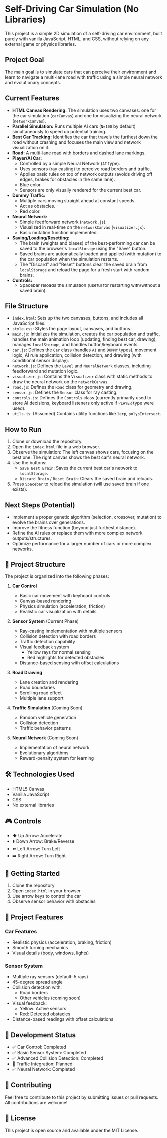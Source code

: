 # Self-Driving Car Simulation (No Libraries)

This project is a simple 2D simulation of a self-driving car environment, built purely with vanilla JavaScript, HTML, and CSS, without relying on any external game or physics libraries.

## Project Goal

The main goal is to simulate cars that can perceive their environment and learn to navigate a multi-lane road with traffic using a simple neural network and evolutionary concepts.

## Current Features

*   **HTML Canvas Rendering:** The simulation uses two canvases: one for the car simulation (`carCanvas`) and one for visualizing the neural network (`networkCanvas`).
*   **Parallel Simulation:** Runs multiple AI cars (`N=100` by default) simultaneously to speed up potential training.
*   **Best Car Tracking:** Identifies the car that travels the furthest down the road without crashing and focuses the main view and network visualization on it.
*   **Road:** A multi-lane road with borders and dashed lane markings.
*   **Player/AI Car:**
    *   Controlled by a simple Neural Network (`AI` type).
    *   Uses sensors (ray casting) to perceive road borders and traffic.
    *   Applies basic rules on top of network outputs (avoids driving off edges, brakes for obstacles in the same lane).
    *   Blue color.
    *   Sensors are only visually rendered for the current best car.
*   **Dummy Traffic:**
    *   Multiple cars moving straight ahead at constant speeds.
    *   Act as obstacles.
    *   Red color.
*   **Neural Network:**
    *   Simple feedforward network (`network.js`).
    *   Visualized in real-time on the `networkCanvas` (`visualizer.js`).
    *   Basic mutation function implemented.
*   **Saving/Loading/Resetting:**
    *   The brain (weights and biases) of the best-performing car can be saved to the browser's `localStorage` using the "Save" button.
    *   Saved brains are automatically loaded and applied (with mutation) to the car population when the simulation restarts.
    *   The "Discard" and "Reset" buttons clear the saved brain from `localStorage` and reload the page for a fresh start with random brains.
*   **Controls:**
    *   Spacebar reloads the simulation (useful for restarting with/without a saved brain).

## File Structure

*   `index.html`: Sets up the two canvases, buttons, and includes all JavaScript files.
*   `style.css`: Styles the page layout, canvases, and buttons.
*   `main.js`: Initializes the simulation, creates the car population and traffic, handles the main animation loop (updating, finding best car, drawing), manages `localStorage`, and handles button/keyboard events.
*   `car.js`: Defines the `Car` class (handles `AI` and `DUMMY` types), movement logic, AI rule application, collision detection, and drawing (with conditional sensor display).
*   `network.js`: Defines the `Level` and `NeuralNetwork` classes, including feedforward and mutation logic.
*   `visualizer.js`: Contains the `Visualizer` class with static methods to draw the neural network on the `networkCanvas`.
*   `road.js`: Defines the `Road` class for geometry and drawing.
*   `sensor.js`: Defines the `Sensor` class for ray casting.
*   `controls.js`: Defines the `Controls` class (currently primarily used to store AI decisions, keyboard listeners only active if `PLAYER` type were used).
*   `utils.js`: (Assumed) Contains utility functions like `lerp`, `polysIntersect`.

## How to Run

1.  Clone or download the repository.
2.  Open the `index.html` file in a web browser.
3.  Observe the simulation: The left canvas shows cars, focusing on the best one. The right canvas shows the best car's neural network.
4.  Use the buttons:
    *   `Save Best Brain`: Saves the current best car's network to `localStorage`.
    *   `Discard Brain` / `Reset Brain`: Clears the saved brain and reloads.
5.  Press `Spacebar` to reload the simulation (will use saved brain if one exists).

## Next Steps (Potential)

*   Implement a proper genetic algorithm (selection, crossover, mutation) to evolve the brains over generations.
*   Improve the fitness function (beyond just furthest distance).
*   Refine the AI rules or replace them with more complex network outputs/structures.
*   Optimize performance for a larger number of cars or more complex networks.

## 🚗 Project Structure

The project is organized into the following phases:

1. **Car Control**
   - Basic car movement with keyboard controls
   - Canvas-based rendering
   - Physics simulation (acceleration, friction)
   - Realistic car visualization with details

2. **Sensor System** (Current Phase)
   - Ray-casting implementation with multiple sensors
   - Collision detection with road borders
   - Traffic detection capability
   - Visual feedback system
     - Yellow rays for normal sensing
     - Red highlights for detected obstacles
   - Distance-based sensing with offset calculations

3. **Road Drawing**
   - Lane creation and rendering
   - Road boundaries
   - Scrolling road effect
   - Multiple lane support

4. **Traffic Simulation** (Coming Soon)
   - Random vehicle generation
   - Collision detection
   - Traffic behavior patterns

5. **Neural Network** (Coming Soon)
   - Implementation of neural network
   - Evolutionary algorithms
   - Reward-penalty system for learning

## 🛠 Technologies Used

- HTML5 Canvas
- Vanilla JavaScript
- CSS
- No external libraries

## 🎮 Controls

- ⬆️ Up Arrow: Accelerate
- ⬇️ Down Arrow: Brake/Reverse
- ⬅️ Left Arrow: Turn Left
- ➡️ Right Arrow: Turn Right

## 🚀 Getting Started

1. Clone the repository
2. Open `index.html` in your browser
3. Use arrow keys to control the car
4. Observe sensor behavior with obstacles

## 📝 Project Features

### Car Features
- Realistic physics (acceleration, braking, friction)
- Smooth turning mechanics
- Visual details (body, windows, lights)

### Sensor System
- Multiple ray sensors (default: 5 rays)
- 45-degree spread angle
- Collision detection with:
  - Road borders
  - Other vehicles (coming soon)
- Visual feedback:
  - Yellow: Active sensors
  - Red: Detected obstacles
- Distance-based readings with offset calculations

## 🔄 Development Status

- ✅ Car Control: Completed
- ✅ Basic Sensor System: Completed
- ✅ Advanced Collision Detection: Completed
- 📝 Traffic Integration: Planned
- ✅ Neural Network: Completed

## 🤝 Contributing

Feel free to contribute to this project by submitting issues or pull requests. All contributions are welcome!

## 📜 License

This project is open source and available under the MIT License. 